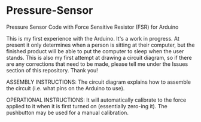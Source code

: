 Pressure-Sensor
===============

Pressure Sensor Code with Force Sensitive Resistor (FSR) for Arduino

This is my first experience with the Arduino. It's a work in progress. At present it only determines when a person is sitting at their computer, but the finished product will be able to put the computer to sleep when the user stands. This is also my first attempt at drawing a circuit diagram, so if there are any corrections that need to be made, please tell me under the Issues section of this repository. Thank you!

ASSEMBLY INSTRUCTIONS:
The circuit diagram explains how to assemble the circuit (i.e. what pins on the Arduino to use).

OPERATIONAL INSTRUCTIONS:
It will automatically calibrate to the force applied to it when it is first turned on (essentially zero-ing it). The pushbutton may be used for a manual calibration.
